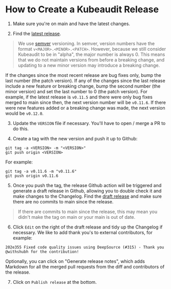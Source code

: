 # How to Create a Kubeaudit Release

1. Make sure you're on main and have the latest changes.

2. Find the [latest release](https://github.com/elliotxx/kubeaudit/releases).

> We use [semver](https://semver.org/) versioning. In semver, version numbers have the format `v<MAJOR>.<MINOR>.<PATCH>`. However, because we still consider Kubeaudit to be in "alpha", the major number is always 0. This means that we do not maintain versions from before a breaking change, and updating to a new minor version may introduce a breaking change.

If the changes since the most recent release are bug fixes only, bump the last number (the patch version). If any of the changes since the last release include a new feature or breaking change, bump the second number (the minor version) and set the last number to 0 (the patch version). For example, if the latest release is `v0.11.5` and there were only bug fixes merged to main since then, the next version number will be `v0.11.6`. If there were new features added or a breaking change was made, the next version would be `v0.12.0`.

3. Update the `VERSION` file if necessary. You'll have to open / merge a PR to do this.

4. Create a tag with the new version and push it up to Github:

```
git tag -a <VERSION> -m "<VERSION>"
git push origin <VERSION>
```

For example:

```
git tag -a v0.11.6 -m "v0.11.6"
git push origin v0.11.6
```


5. Once you push the tag, the release Github action will be triggered and generate a draft release in Github, allowing you to double check it and make changes to the Changelog. Find the [draft release](https://github.com/elliotxx/kubeaudit/releases) and make sure there are no commits to main since the release.

> If there are commits to main since the release, this may mean you didn't make the tag on main or your main is out of date.

6. Click `Edit` on the right of the draft release and tidy up the Changelog if necessary. We like to add thank you's to external contributors, for example:

```
202e355 Fixed code quality issues using DeepSource (#315) - Thank you @withshubh for the contribution!
```

Optionally, you can click on "Generate release notes", which adds Markdown for all the merged pull requests from the diff and contributors of the release.

7. Click on `Publish release` at the bottom.
